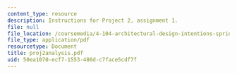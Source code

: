 ```yaml
---
content_type: resource
description: Instructions for Project 2, assignment 1.
file: null
file_location: /coursemedia/4-104-architectural-design-intentions-spring-2004/50ea1070ecf71553486dc7face5cdf7f_proj2analysis.pdf
file_type: application/pdf
resourcetype: Document
title: proj2analysis.pdf
uid: 50ea1070-ecf7-1553-486d-c7face5cdf7f
---
```

